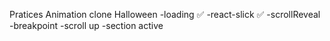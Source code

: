 Pratices Animation 
    clone Halloween
        -loading ✅
        -react-slick ✅
        -scrollReveal
        -breakpoint
        -scroll up
        -section active